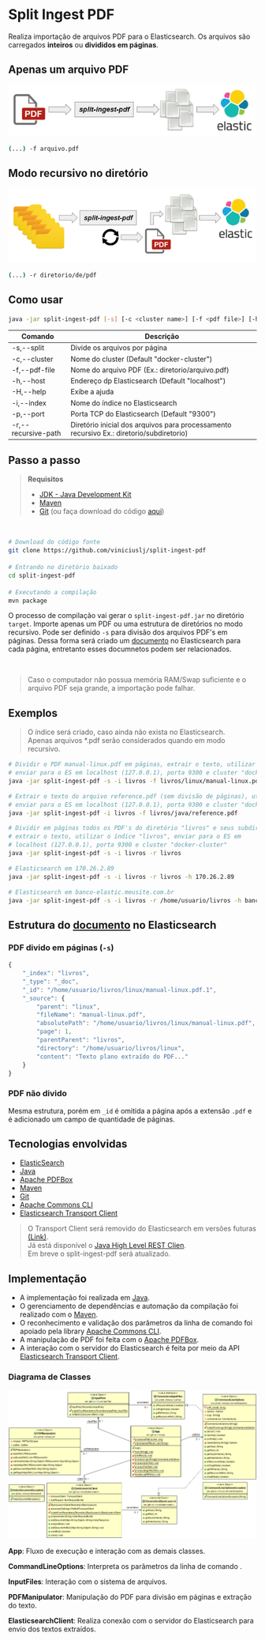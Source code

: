 # Split Ingest PDF

Realiza importação de arquivos PDF para o Elasticsearch. Os arquivos são carregados **inteiros** ou **divididos em páginas**.

## Apenas um arquivo PDF

![Carga de PDF único](https://github.com/viniciuslj/split-ingest-pdf/blob/master/images/single-mode.png?raw=true)
```bash
(...) -f arquivo.pdf
```

## Modo recursivo no diretório

![Carga recursiva de PDF](https://github.com/viniciuslj/split-ingest-pdf/blob/master/images/recursive-mode.png?raw=true)
```bash
(...) -r diretorio/de/pdf
```

## Como usar

```bash
java -jar split-ingest-pdf [-s] [-c <cluster name>] [-f <pdf file>] [-h <elasticsearch host>] [-H] -i <index name> [-p <elasticsearch port>] [-r <recursive path>]
```

Comando                               | Descrição
--------------------------------------|-------------------------------------------
|-s,--split                           |Divide os arquivos por página
|-c,--cluster <cluster name>          |Nome do cluster (Default "docker-cluster")
|-f,--pdf-file <pdf file>             |Nome do arquivo PDF (Ex.: diretorio/arquivo.pdf)
|-h,--host <elasticsearch host>       |Endereço dp Elasticsearch (Default "localhost")
|-H,--help                            |Exibe a ajuda
|-i,--index <index name>              |Nome do índice no Elasticsearch
|-p,--port <elasticsearch port>       |Porta TCP do Elasticsearch (Default "9300")
|-r,--recursive-path <recursive path> |Diretório inicial dos arquivos para processamento recursivo Ex.: diretorio/subdiretorio)

## Passo a passo

> **Requisitos**
> - [JDK - Java Development Kit](http://www.oracle.com/technetwork/java/javase/downloads/index.html)
> - [Maven](https://maven.apache.org/)
> - [Git](https://git-scm.com/downloads) (ou faça download do código [aqui](https://github.com/viniciuslj/split-ingest-pdf/archive/master.zip))
<br>


```bash
# Download do código fonte
git clone https://github.com/viniciuslj/split-ingest-pdf

# Entrando no diretório baixado
cd split-ingest-pdf

# Executando a compilação
mvn package
```

O processo de compilação vai gerar o `split-ingest-pdf.jar` no diretório `target`.
Importe apenas um PDF ou uma estrutura de diretórios no modo recursivo.
Pode ser definido `-s` para divisão dos arquivos PDF's em páginas. Dessa forma será criado um 
[documento](https://www.elastic.co/guide/en/elasticsearch/reference/current/_basic_concepts.html#_document) 
no Elasticsearch para cada página, entretanto esses documnetos podem ser relacionados.

<br>

> Caso o computador não possua memória RAM/Swap suficiente e o arquivo PDF seja grande, a importação pode falhar.

## Exemplos

> O índice será criado, caso ainda não exista no Elasticsearch.<br>
> Apenas arquivos *.pdf serão considerados quando em modo recursivo.

```bash
# Dividir o PDF manual-linux.pdf em páginas, extrair o texto, utilizar o índice "livros",
# enviar para o ES em localhost (127.0.0.1), porta 9300 e cluster "docker-cluster"
java -jar split-ingest-pdf -s -i livros -f livros/linux/manual-linux.pdf
```
```bash
# Extrair o texto do arquivo reference.pdf (sem divisão de páginas), utilizar o índice "livros",
# enviar para o ES em localhost (127.0.0.1), porta 9300 e cluster "docker-cluster"
java -jar split-ingest-pdf -i livros -f livros/java/reference.pdf
```
```bash
# Dividir em páginas todos os PDF's do diretório "livros" e seus subdiretórios, 
# extrair o texto, utilizar o índice "livros", enviar para o ES em 
# localhost (127.0.0.1), porta 9300 e cluster "docker-cluster"
java -jar split-ingest-pdf -s -i livros -r livros
```
```bash
# Elasticsearch em 170.26.2.89
java -jar split-ingest-pdf -s -i livros -r livros -h 170.26.2.89
```
```bash
# Elasticsearch em banco-elastic.meusite.com.br
java -jar split-ingest-pdf -s -i livros -r /home/usuario/livros -h banco-elastic.meusite.com.br
```

## Estrutura do [documento](https://www.elastic.co/guide/en/elasticsearch/reference/current/_basic_concepts.html#_document) no Elasticsearch

### PDF divido em páginas (`-s`)
```javascript
{
    "_index": "livros",
    "_type": "_doc",
    "_id": "/home/usuario/livros/linux/manual-linux.pdf.1",
    "_source": {
        "parent": "linux",
        "fileName": "manual-linux.pdf",
        "absolutePath": "/home/usuario/livros/linux/manual-linux.pdf",
        "page": 1,
        "parentParent": "livros",
        "directory": "/home/usuario/livros/linux",
        "content": "Texto plano extraído do PDF..."
    }
}
```
### PDF não divido
Mesma estrutura, porém em `_id` é omitida a página após a extensão `.pdf` e é adicionado um campo de quantidade de páginas.

## Tecnologias envolvidas
- [ElasticSearch](https://www.elastic.co/)
- [Java](https://www.java.com/pt_BR/)
- [Apache PDFBox](https://pdfbox.apache.org/)
- [Maven](https://maven.apache.org/)
- [Git](https://git-scm.com/downloads)
- [Apache Commons CLI](https://commons.apache.org/proper/commons-cli/)
- [Elasticsearch Transport Client](https://www.elastic.co/guide/en/elasticsearch/client/java-api/current/transport-client.html)

> O Transport Client será removido do Elasticsearch em versões futuras [(Link)](https://www.elastic.co/guide/en/elasticsearch/client/java-api/current/java-api.html).<br>
> Já está disponível o [Java High Level REST Clien](https://www.elastic.co/guide/en/elasticsearch/client/java-rest/6.3/java-rest-high.html). <br>
> Em breve o split-ingest-pdf será atualizado.

## Implementação
- A implementação foi realizada em [Java](https://www.java.com/pt_BR/).
- O gerenciamento de dependências e automação da compilação foi realizado com o [Maven](https://maven.apache.org/).
- O reconhecimento e validação dos parâmetros da linha de comando foi apoiado pela library [Apache Commons CLI](https://commons.apache.org/proper/commons-cli/).
- A manipulação de PDF foi feita com o [Apache PDFBox](https://pdfbox.apache.org/).
- A interação com o servidor do Elasticsearch é feita por meio da API [Elasticsearch Transport Client](https://www.elastic.co/guide/en/elasticsearch/client/java-api/current/transport-client.html).

### Diagrama de Classes

![Diagrama de Classes](https://github.com/viniciuslj/split-ingest-pdf/blob/master/documentation/ClassDiagram.png?raw=true)

**App**: Fluxo de execução e interação com as demais classes.

**CommandLineOptions**: Interpreta os parâmetros da linha de comando .

**InputFiles**: Interação com o sistema de arquivos.

**PDFManipulator**: Manipulação do PDF para divisão em páginas e extração do texto.

**ElasticsearchClient**: Realiza conexão com o servidor do Elasticsearch para envio dos textos extraídos.
